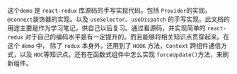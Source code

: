 这个`demo` 是 `react-redux` 库源码的手写实现代码。包括 `Provider`的实现。`@connect`装饰器的实现。以及 `useSelector`、`useDispatch` 的手写实现。此文档的用途主要是作为学习笔记，供自己以后复习。通过看源码，并实现简单的 `react-redux` 对于自己的编码水平是有一定提升的。而且能够将相关知识点贯穿起来。在这个 `demo` 中， 除了 `redux` 本身外，还用到了 `HOOK` 方法，`Context` 跨组件通信方式，以及 `HOC`等知识点。还有在函数式组件中怎么实现 `forceUpdate()`方法，来刷新组件。
